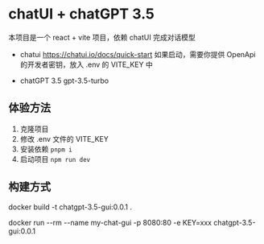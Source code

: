 # chatUI + chatGPT 3.5

本项目是一个 react + vite 项目，依赖 chatUI 完成对话模型

- chatui https://chatui.io/docs/quick-start
  如果启动，需要你提供 OpenApi 的开发者密钥，放入 .env 的 VITE_KEY 中

- chatGPT 3.5 gpt-3.5-turbo

## 体验方法

1. 克隆项目
2. 修改 .env 文件的 VITE_KEY
3. 安装依赖 `pnpm i`
4. 启动项目 `npm run dev`

## 构建方式

docker build -t chatgpt-3.5-gui:0.0.1 .

docker run --rm --name my-chat-gui -p 8080:80 -e KEY=xxx chatgpt-3.5-gui:0.0.1
